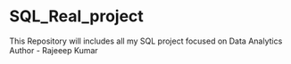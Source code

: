 # SQL_Real_project
This Repository will includes all my SQL project focused on Data Analytics
Author - Rajeeep Kumar
